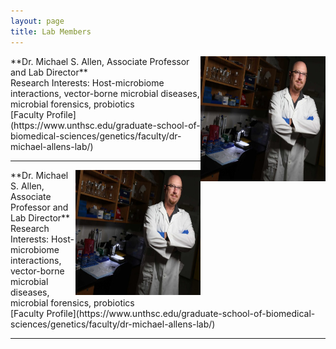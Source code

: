 ```yaml
---
layout: page
title: Lab Members
---
```


<img align="right" width="200" height="200" src="https://raw.githubusercontent.com/tick-lab/tick-lab.github.io/master/_site/img/Dr.-Michael-Allen-768x611.jpg"> 
**Dr. Michael S. Allen, Associate Professor and Lab Director** 
<br/>Research Interests: Host-microbiome interactions, vector-borne microbial diseases, microbial forensics, probiotics
<br/>[Faculty Profile](https://www.unthsc.edu/graduate-school-of-biomedical-sciences/genetics/faculty/dr-michael-allens-lab/)

<hr>

<img align="right" width="200" height="200" src="https://raw.githubusercontent.com/tick-lab/tick-lab.github.io/master/_site/img/Dr.-Michael-Allen-768x611.jpg">
**Dr. Michael S. Allen, Associate Professor and Lab Director**
<br/>Research Interests: Host-microbiome interactions, vector-borne microbial diseases, microbial forensics, probiotics
<br/>[Faculty Profile](https://www.unthsc.edu/graduate-school-of-biomedical-sciences/genetics/faculty/dr-michael-allens-lab/)

<hr>
